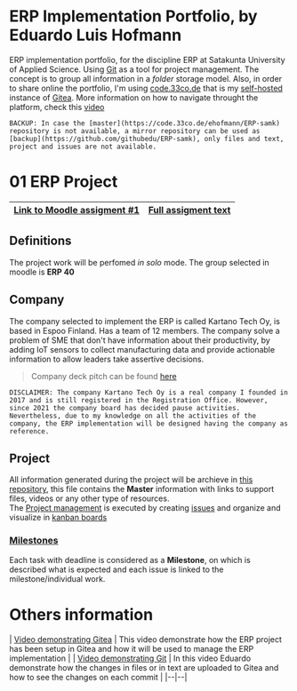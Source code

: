 # ERP Implementation Portfolio, by Eduardo Luis Hofmann


ERP implementation portfolio, for the discipline ERP at Satakunta University of Applied Science. Using [Git](https://git-scm.com/) as a tool for project management. The concept is to group all information in a *folder* storage model. Also, in order to share online the portfolio, I'm using [code.33co.de](https://code.33co.de/ehofmann/ERP-samk/) that is my [self-hosted](https://www.computerhope.com/jargon/s/self-hosting.htm) instance of [Gitea](https://gitea.io/en-us/).
More information on how to navigate throught the platform, check this [video](videos/platformReduced.mp4)

```
BACKUP: In case the [master](https://code.33co.de/ehofmann/ERP-samk) repository is not available, a mirror repository can be used as [backup](https://github.com/githubedu/ERP-samk), only files and text, project and issues are not available. 
```

# 01 ERP Project
| [Link to Moodle assigment #1](https://moodle3x.samk.fi/mod/assign/view.php?id=563375&forceview=1) | [Full assigment text ](assigments/assigment1.md) |
|--|--|

## Definitions
The project work will be perfomed *in solo* mode. The group selected in moodle is **ERP 40**

## Company
The company selected to implement the ERP is called Kartano Tech Oy, is based in Espoo Finland. Has a team of 12 members. The company solve a problem of SME that don't have information about their productivity, by adding IoT sensors to collect manufacturing data and provide actionable information to allow leaders take assertive decisions.    
> Company deck pitch can be found [here](kartano/deckpitch-Kartano-v7-forERP.pdf)
```
DISCLAIMER: The company Kartano Tech Oy is a real company I founded in 2017 and is still registered in the Registration Office. However, since 2021 the company board has decided pause activities. Nevertheless, due to my knowledge on all the activities of the company, the ERP implementation will be designed having the company as reference.
```

## Project
All information generated during the project will be archieve in [this repository](https://code.33co.de/ehofmann/ERP-samk/), this file contains the **Master** information with links to support files, videos or any other type of resources.    
The [Project management](https://code.33co.de/ehofmann/ERP-samk/projects) is executed by creating [issues](https://code.33co.de/ehofmann/ERP-samk/issues) and organize and visualize in [kanban boards](https://code.33co.de/ehofmann/ERP-samk/projects/1)

### [Milestones](https://code.33co.de/ehofmann/ERP-samk/milestones)
Each task with deadline is considered as a **Milestone**, on which is described what is expected and each issue is linked to the milestone/individual work. 

# Others information
| [Video demonstrating Gitea](videos/platformRduced.mp4) | This video demonstrate how the ERP project has been setup in Gitea and how it will be used to manage the ERP implementation |
| [Video demonstrating Git](videos/gitReduced.mp4) | In this video Eduardo demonstrate how the changes in files or in text are uploaded to Gitea and how to see the changes on each commit |
|--|--|
